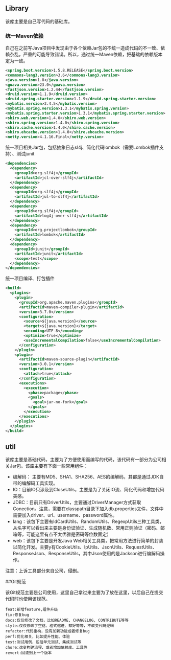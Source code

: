## Library

该库主要是自己写代码的基础库。



### 统一Maven依赖

自己在之前写Java项目中发现由于各个依赖Jar包的不统一造成代码的不一致、依赖杂乱，严重的可能导致错误。所以，通过统一Maven依赖，把基础的依赖版本定为一致。

```xml
<spring.boot.version>1.5.8.RELEASE</spring.boot.version>
<commons-lang3.version>3.6</commons-lang3.version>
<java.version>1.8</java.version>
<guava.version>23.0</guava.version>
<fastjson.version>1.2.44</fastjson.version>
<druid.version>1.1.9</druid.version>
<druid.spring.starter.version>1.1.9</druid.spring.starter.version>
<mybatis.version>3.4.5</mybatis.version>
<mybatis.spring.version>1.3.1</mybatis.spring.version>
<mybatis.spring.starter.version>1.3.1</mybatis.spring.starter.version>
<shiro.web.version>1.4.0</shiro.web.version>
<shiro.spring.version>1.4.0</shiro.spring.version>
<shiro.cache.version>1.4.0</shiro.cache.version>
<shiro.ehcache.version>1.4.0</shiro.ehcache.version>
<netty.version>4.1.16.Final</netty.version>
```

统一项目相关Jar包，包括抽象日志sl4j、简化代码lombok（需要Lombok插件支持）、测试junit

```xml
<dependencies>
  <dependency>
    <groupId>org.slf4j</groupId>
    <artifactId>jcl-over-slf4j</artifactId>
  </dependency>
  <dependency>
    <groupId>org.slf4j</groupId>
    <artifactId>jul-to-slf4j</artifactId>
  </dependency>
  <dependency>
    <groupId>org.slf4j</groupId>
    <artifactId>log4j-over-slf4j</artifactId>
  </dependency>
  <dependency>
    <groupId>org.projectlombok</groupId>
    <artifactId>lombok</artifactId>
  </dependency>
  <dependency>
    <groupId>junit</groupId>
    <artifactId>junit</artifactId>
    <scope>test</scope>
  </dependency>
</dependencies>
```

统一项目编译、打包插件

```xml
<build>
  <plugins>
    <plugin>
      <groupId>org.apache.maven.plugins</groupId>
      <artifactId>maven-compiler-plugin</artifactId>
      <version>3.7.0</version>
      <configuration>
        <source>${java.version}</source>
        <target>${java.version}</target>
        <encoding>UTF-8</encoding>
        <optimize>true</optimize>
        <useIncrementalCompilation>false</useIncrementalCompilation>
      </configuration>
    </plugin>
    <plugin>
      <artifactId>maven-source-plugin</artifactId>
      <version>3.0.1</version>
      <configuration>
        <attach>true</attach>
      </configuration>
      <executions>
        <execution>
          <phase>package</phase>
          <goals>
            <goal>jar-no-fork</goal>
          </goals>
        </execution>
      </executions>
    </plugin>
  </plugins>
</build>
```



## util

该库主要是基础代码，主要为了方便使用而编写的代码，该代码有一部分为公司相关Jar包。该库主要有下面一些常用组件：

* 编解码：	主要有MD5、SHA1、SHA256、AES的编解码，其都是通过JDK自带的编解码工具实现。
* IO：目前IO只涉及到CloseUtils，主要是为了关闭IO流、简化代码和增加代码美感。
* JDBC：目前只有DriverUtils，主要通过DriverManager方式获取Conection。注意，需要在classpath目录下加入db.properties文件，文件中需要加入driver、url、username、password属性。
* lang：该包下主要有IdCardUtils、RandomUtils、RegexpUtils三种工具类，从名字可以看出来主要是身份证验证、生成随机数、常用正则验证（密码、邮箱等，可能这里有点不太优雅是密码等位数固定）
* web：该包下主要是开发Java Web相关工具类，把常用方法进行简单的封装以简化开发。主要y有CookieUtils、IpUtils、JsonUtils、RequestUtils、ResponseJson、ResponseUtils，其中Json使用的是Jackson进行编解码操作。

注意：上诉工具部分来自公司，侵删。



##Git规范 

该Git规范主要是公司使用，这里自己拿过来主要为了放在这里，以后自己在提交代码时也使用该规范。

```
feat:新增feature,组件升级
fix:修复bug
docs:仅仅修改了文档，比如README, CHANGELOG, CONTRIBUTE等等
style:仅仅修改了空格、格式缩进、都好等等，不改变代码逻辑
refactor:代码重构，没有加新功能或者修复bug
perf:优化相关，比如提升性能、体验
test:测试用例，包括单元测试、集成测试等
chore:改变构建流程、或者增加依赖库、工具等
revert:回滚到上一个版本
```

